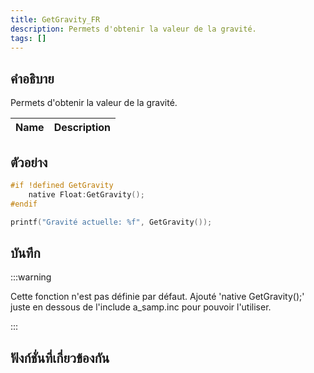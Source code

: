 ```yaml
---
title: GetGravity_FR
description: Permets d'obtenir la valeur de la gravité.
tags: []
---
```


## คำอธิบาย

Permets d'obtenir la valeur de la gravité.

| Name | Description |
| ---- | ----------- |


## ตัวอย่าง

```c
#if !defined GetGravity
    native Float:GetGravity();
#endif

printf("Gravité actuelle: %f", GetGravity());
```

## บันทึก

:::warning

Cette fonction n'est pas définie par défaut. Ajouté 'native GetGravity();' juste en dessous de l'include a_samp.inc pour pouvoir l'utiliser.

:::

## ฟังก์ชั่นที่เกี่ยวข้องกัน
